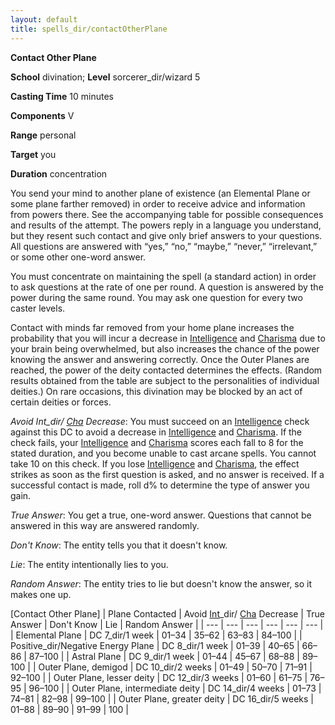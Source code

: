 ```yaml
---
layout: default
title: spells_dir/contactOtherPlane
---
```

 **Contact Other Plane**

**School** divination; **Level** sorcerer_dir/wizard 5

**Casting Time** 10 minutes

**Components** V

**Range** personal

**Target** you

**Duration** concentration

You send your mind to another plane of existence (an Elemental Plane or some plane farther removed) in order to receive advice and information from powers there. See the accompanying table for possible consequences and results of the attempt. The powers reply in a language you understand, but they resent such contact and give only brief answers to your questions. All questions are answered with “yes,” “no,” “maybe,” “never,” “irrelevant,” or some other one-word answer.

You must concentrate on maintaining the spell (a standard action) in order to ask questions at the rate of one per round. A question is answered by the power during the same round. You may ask one question for every two caster levels.

Contact with minds far removed from your home plane increases the probability that you will incur a decrease in [Intelligence](../../gettingStarted#_intelligence) and [Charisma](../../gettingStarted#_charisma-new) due to your brain being overwhelmed, but also increases the chance of the power knowing the answer and answering correctly. Once the Outer Planes are reached, the power of the deity contacted determines the effects. (Random results obtained from the table are subject to the personalities of individual deities.) On rare occasions, this divination may be blocked by an act of certain deities or forces.

_Avoid Int_dir/ [Cha](../../gettingStarted#_charisma-new) Decrease_: You must succeed on an [Intelligence](../../gettingStarted#_intelligence) check against this DC to avoid a decrease in [Intelligence](../../gettingStarted#_intelligence) and [Charisma](../../gettingStarted#_charisma-new). If the check fails, your [Intelligence](../../gettingStarted#_intelligence) and [Charisma](../../gettingStarted#_charisma-new) scores each fall to 8 for the stated duration, and you become unable to cast arcane spells. You cannot take 10 on this check. If you lose [Intelligence](../../gettingStarted#_intelligence) and [Charisma](../../gettingStarted#_charisma-new), the effect strikes as soon as the first question is asked, and no answer is received. If a successful contact is made, roll d% to determine the type of answer you gain.

_True Answer_: You get a true, one-word answer. Questions that cannot be answered in this way are answered randomly.

_Don't Know_: The entity tells you that it doesn't know.

_Lie_: The entity intentionally lies to you.

_Random Answer_: The entity tries to lie but doesn't know the answer, so it makes one up.

[Contact Other Plane]
| Plane Contacted | Avoid [Int](../../gettingStarted#_intelligence)_dir/ [Cha](../../gettingStarted#_charisma-new) Decrease | True Answer | Don't Know | Lie | Random Answer |
| --- | --- | --- | --- | --- | --- |
| Elemental Plane | DC 7_dir/1 week | 01–34 | 35–62 | 63–83 | 84–100 |
| Positive_dir/Negative Energy Plane | DC 8_dir/1 week | 01–39 | 40–65 | 66–86 | 87–100 |
| Astral Plane | DC 9_dir/1 week | 01–44 | 45–67 | 68–88 | 89–100 |
| Outer Plane, demigod | DC 10_dir/2 weeks | 01–49 | 50–70 | 71–91 | 92–100 |
| Outer Plane, lesser deity | DC 12_dir/3 weeks | 01–60 | 61–75 | 76–95 | 96–100 |
| Outer Plane, intermediate deity | DC 14_dir/4 weeks | 01–73 | 74–81 | 82–98 | 99–100 |
| Outer Plane, greater deity | DC 16_dir/5 weeks | 01–88 | 89–90 | 91–99 | 100 |

